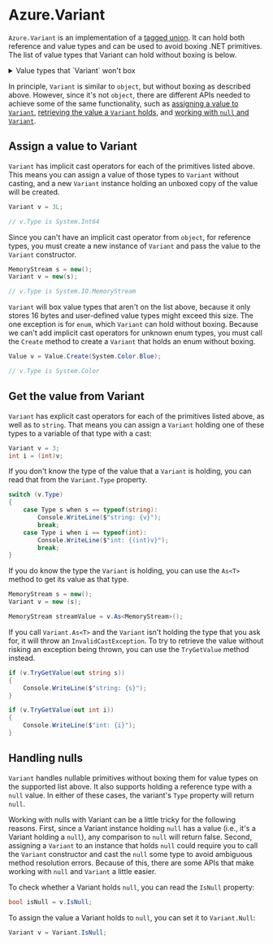 # Azure.Variant

`Azure.Variant` is an implementation of a [tagged union](https://en.wikipedia.org/wiki/Tagged_union).  It can hold both reference and value types and can be used to avoid boxing .NET primitives.  The list of value types that Variant can hold without boxing is below.

<details>
<summary>Value types that `Variant` won't box</summary>

- `byte`
- `byte?`
- `sbyte`
- `sbyte?`
- `bool`
- `bool?`
- `char`
- `char?`
- `short`
- `short?`
- `int`
- `int?`
- `long`
- `long?`
- `ushort`
- `ushort?`
- `uint`
- `uint?`
- `ulong`
- `ulong?`
- `float`
- `float?`
- `double`
- `double?`
- `DateTimeOffset`
- `DateTimeOffset?`
- `DateTime`
- `DateTime?`
- Enums

</details>

In principle, `Variant` is similar to `object`, but without boxing as described above.  However, since it's not `object`, there are different APIs needed to achieve some of the same functionality, such as [assigning a value to `Variant`](#assign-a-value-to-variant), [retrieving the value a `Variant` holds](#get-the-value-from-variant), and [working with `null` and `Variant`](#handling-nulls).

## Assign a value to Variant

`Variant` has implicit cast operators for each of the primitives listed above.  This means you can assign a value of those types to `Variant` without casting, and a new `Variant` instance holding an unboxed copy of the value will be created.

```csharp
Variant v = 3L;

// v.Type is System.Int64
```

Since you can't have an implicit cast operator from `object`, for reference types, you must create a new instance of `Variant` and pass the value to the `Variant` constructor.

```csharp
MemoryStream s = new();
Variant v = new(s);

// v.Type is System.IO.MemoryStream
```

`Variant` will box value types that aren't on the list above, because it only stores 16 bytes and user-defined value types might exceed this size.  The one exception is for `enum`, which `Variant` can hold without boxing.  Because we can't add implicit cast operators for unknown enum types, you must call the `Create` method to create a `Variant` that holds an enum without boxing.

```csharp
Value v = Value.Create(System.Color.Blue);

// v.Type is System.Color
```

## Get the value from Variant

`Variant` has explicit cast operators for each of the primitives listed above, as well as to `string`.  That means you can assign a `Variant` holding one of these types to a variable of that type with a cast:

```csharp
Variant v = 3;
int i = (int)v;
```

If you don't know the type of the value that a `Variant` is holding, you can read that from the `Variant.Type` property.

```csharp
switch (v.Type)
{
    case Type s when s == typeof(string):
        Console.WriteLine($"string: {v}");
        break;
    case Type i when i == typeof(int):
        Console.WriteLine($"int: {(int)v}");
        break;
}
```

If you do know the type the `Variant` is holding, you can use the `As<T>` method to get its value as that type.

```csharp
MemoryStream s = new();
Variant v = new (s);

MemoryStream streamValue = v.As<MemoryStream>();
```

If you call `Variant.As<T>` and the `Variant` isn't holding the type that you ask for, it will throw an `InvalidCastException`.  To try to retrieve the value without risking an exception being thrown, you can use the `TryGetValue` method instead.

```csharp
if (v.TryGetValue(out string s))
{
    Console.WriteLine($"string: {s}");
}

if (v.TryGetValue(out int i))
{
    Console.WriteLine($"int: {i}");
}
```

## Handling nulls

`Variant` handles nullable primitives without boxing them for value types on the supported list above.  It also supports holding a reference type with a `null` value.  In either of these cases, the variant's `Type` property will return `null`.

Working with nulls with Variant can be a little tricky for the following reasons.  First, since a Variant instance holding `null` has a value (i.e., it's a Variant holding a `null`), any comparison to `null` will return false.  Second, assigning a `Variant` to an instance that holds `null` could require you to call the `Variant` constructor and cast the `null` some type to avoid ambiguous method resolution errors.  Because of this, there are some APIs that make working with `null` and `Variant` a little easier.

To check whether a Variant holds `null`, you can read the `IsNull` property:

```csharp
bool isNull = v.IsNull;
```

To assign the value a Variant holds to `null`, you can set it to `Variant.Null`:

```csharp
Variant v = Variant.IsNull;
```
